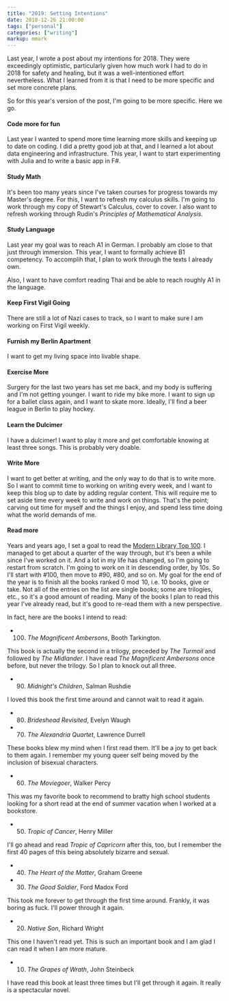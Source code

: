 ```yaml
---
title: "2019: Setting Intentions"
date: 2018-12-26 21:00:00
tags: ["personal"]
categories: ["writing"]
markup: mmark
---
```


Last year, I wrote a post about my intentions for 2018. They were exceedingly optimistic, particularly given how much work I had to do in 2018 for safety and healing, but it was a well-intentioned effort nevertheless. What I learned from it is that I need to be more specific and set more concrete plans.

<!--more-->

So for this year's version of the post, I'm going to be more specific. Here we go.

#### Code more for fun

Last year I wanted to spend more time learning more skills and keeping up to date on coding. I did a pretty good job at that, and I learned a lot about data engineering and infrastructure. This year, I want to start experimenting with Julia and to write a basic app in F#.

#### Study Math

It's been too many years since I've taken courses for progress towards my Master's degree. For this, I want to refresh my calculus skills. I'm going to work through my copy of Stewart's Calculus, cover to cover. I also want to refresh working through Rudin's _Principles of Mathematical Analysis_.

#### Study Language

Last year my goal was to reach A1 in German. I probably am close to that just through immersion. This year, I want to formally achieve B1 competency. To accomplih that, I plan to work through the texts I already own.

Also, I want to have comfort reading Thai and be able to reach roughly A1 in the language.

#### Keep First Vigil Going

There are still a lot of Nazi cases to track, so I want to make sure I am working on First Vigil weekly.

#### Furnish my Berlin Apartment

I want to get my living space into livable shape.

#### Exercise More

Surgery for the last two years has set me back, and my body is suffering and I'm not getting younger. I want to ride my bike more. I want to sign up for a ballet class again, and I want to skate more. Ideally, I'll find a beer league in Berlin to play hockey.

#### Learn the Dulcimer

I have a dulcimer! I want to play it more and get comfortable knowing at least three songs. This is probably very doable.

#### Write More

I want to get better at writing, and the only way to do that is to write more. So I want to commit time to working on writing every week, and I want to keep this blog up to date by adding regular content. This will require me to set aside time every week to write and work on things. That's the point; carving out time for myself and the things I enjoy, and spend less time doing what the world demands of me.

#### Read more

Years and years ago, I set a goal to read the [Modern Library Top 100](http://www.modernlibrary.com/top-100/). I managed to get about a quarter of the way through, but it's been a while since I've worked on it. And a lot in my life has changed, so I'm going to restart from scratch. I'm going to work on it in descending order, by 10s. So I'll start with #100, then move to #90, #80, and so on. My goal for the end of the year is to finish all the books ranked $0 \bmod 10$, i.e. 10 books, give or take. Not all of the entries on the list are single books; some are trilogies, etc., so it's a good amount of reading. Many of the books I plan to read this year I've already read, but it's good to re-read them with a new perspective.

In fact, here are the books I intend to read:

* 100. _The Magnificent Ambersons_, Booth Tarkington.

This book is actually the second in a trilogy, preceded by _The Turmoil_ and followed by _The Midlander_. I have read _The Magnificent Ambersons_ once before, but never the trilogy. So I plan to knock out all three.

* 90. _Midnight's Children_, Salman Rushdie

I loved this book the first time around and cannot wait to read it again.

* 80. _Brideshead Revisited_, Evelyn Waugh

* 70. _The Alexandria Quartet_, Lawrence Durrell

These books blew my mind when I first read them. It'll be a joy to get back to them again. I remember my young queer self being moved by the inclusion of bisexual characters.

* 60. _The Moviegoer_, Walker Percy

This was my favorite book to recommend to bratty high school students looking for a short read at the end of summer vacation when I worked at a bookstore.

* 50. _Tropic of Cancer_, Henry Miller

I'll go ahead and read _Tropic of Capricorn_ after this, too, but I remember the first 40 pages of this being absolutely bizarre and sexual.

* 40. _The Heart of the Matter_, Graham Greene

* 30. _The Good Soldier_, Ford Madox Ford

This took me forever to get through the first time around. Frankly, it was boring as fuck. I'll power through it again.

* 20. _Native Son_, Richard Wright

This one I haven't read yet. This is such an important book and I am glad I can read it when I am more mature.

* 10. _The Grapes of Wrath_, John Steinbeck

I have read this book at least three times but I'll get through it again. It really is a spectacular novel.
